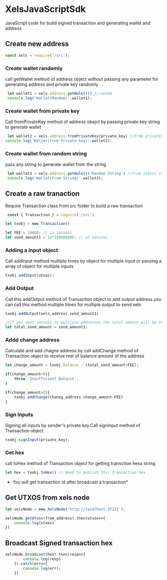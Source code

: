 # XelsJavaScriptSdk
JavaScript code for build signed transaction and generating wallet and address

## **Create new address**

```javascript
const xels = require('/src');
```
### Create wallet randomly
call getWallet method of address object without passing any parameter for generating address and private key randomly
```javascript
 let wallet1 = xels.address.getWalelt() //random
 console.log('Wallet(Random)',wallet1);
```
### Create wallet from private key
Call fromPrivateKey method of address obejct by passing private key string to gererate wallet
```javascript
 let wallet2 = xels.address.fromPrivateKey(private_key) //from private key
console.log('Wallet(From Private key)',wallet2);
```
### Create wallet from random string
pass any string to generate wallet from the string
```javascript
 let wallet3 = xels.address.getWalelt('Random String') //from static string
 console.log('Wallet(From String)',wallet3);
 ```



## **Create a raw tranaction**
Require Transaction class from src folder to build a raw transaction
```javascript
 const { Transaction } = require('/src')

let txobj = new Transaction()

let FEE = 10000; // in satoshi
let send_amount1 = 12*100000000; // in satoshi
```

### Adding a input object
Call addInput method multiple times by object for multiple input or passing a array of object for multiple inputs
```javascript
txobj.addInput(utxos);
```
### Add Output
Call this addOutput method of Transaction object to add output address.you can call this method multiple times for multiple output to send xels
```javascript
txobj.addOutput(xels_address,send_amount1)

//If you sent satoshi to multiple addresses the total amount will be the sum of those.
let total_send_amount = send_amount1;
```

### Addd change address
Calculate and add chagne address by call addChange method of Transaction object to receive rest of balance amount of the address 
```javascript
let change_amount = txobj.balance - (total_send_amount+FEE);

if(change_amount<0){
    throw 'Insufficient Balance';
}

if(change_amount>0){
    txobj.addChange(chaneg_address,change_amount-FEE)
}

```



### Sign Inputs
Signing all inputs by sender's private key.Call signInput method of Transaction object.
```javascript
txobj.signInput(private_key);
```
### Get hex 
call toHex method of Transaction object for getting transction hexa string 
```javascript
let hex = txobj.toHex() // Need to publish this transaction hex

```
* You will get transaction id after broadcast a transaction*


## **Get UTXOS from xels node**
```javascript
let xelsNode = new XelsNode('http://localhost:37221');

xelsNode.getUtxos(from_address).then(utxos=>{
    console.log(utxos)
})
```
## **Broadcast Signed transaction hex**
```javascript
xelsNode.broadcast(hex).then(resp=>{
        console.log(resp)
    }).catch(err=>{
        console.log(err);
    })
```